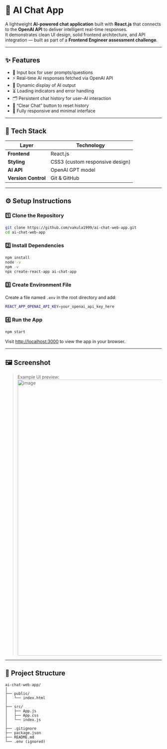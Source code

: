 # 🧠 AI Chat App

A lightweight **AI-powered chat application** built with **React.js** that connects to the **OpenAI API** to deliver intelligent real-time responses.  
It demonstrates clean UI design, solid frontend architecture, and API integration — built as part of a **Frontend Engineer assessment challenge**.

---

## ✨ Features

- 📝 Input box for user prompts/questions  
- ⚡ Real-time AI responses fetched via OpenAI API  
- 💬 Dynamic display of AI output  
- ⏳ Loading indicators and error handling  
- 🗂️ Persistent chat history for user–AI interaction  
- 🧹 “Clear Chat” button to reset history  
- 📱 Fully responsive and minimal interface  

---

## 🧰 Tech Stack

| Layer | Technology |
|-------|-------------|
| **Frontend** | React.js |
| **Styling** | CSS3 (custom responsive design) |
| **AI API** | OpenAI GPT model |
| **Version Control** | Git & GitHub |

---

## ⚙️ Setup Instructions

### 1️⃣ Clone the Repository
```bash
git clone https://github.com/vakula1999/ai-chat-web-app.git
cd ai-chat-web-app
```

### 2️⃣ Install Dependencies
```bash
npm install
node -v
npm -v
npx create-react-app ai-chat-app
```

### 3️⃣ Create Environment File
Create a file named `.env` in the root directory and add:
```bash
REACT_APP_OPENAI_API_KEY=your_openai_api_key_here
```


### 4️⃣ Run the App
```bash
npm start
```

Visit [http://localhost:3000](http://localhost:3000) to view the app in your browser.

---

## 🖼️ Screenshot

> Example UI preview:  
> <img width="691" height="884" alt="image" src="https://github.com/user-attachments/assets/89552620-2e43-4fd1-9df8-76e602ce487e" />
>


---

## 📘 Project Structure
```
ai-chat-web-app/
│
├── public/
│   └── index.html
│
├── src/
│   ├── App.js
│   ├── App.css
│   └── index.js
│
├── .gitignore
├── package.json
├── README.md
└── .env (ignored)
```

